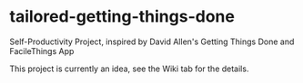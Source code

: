 # tailored-getting-things-done
Self-Productivity Project, inspired by David Allen's Getting Things Done and FacileThings App

This project is currently an idea, see the Wiki tab for the details.
